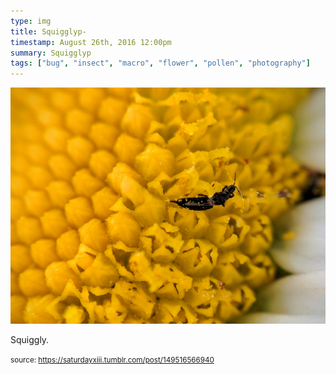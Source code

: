```yaml
---
type: img
title: Squigglyp-
timestamp: August 26th, 2016 12:00pm
summary: Squigglyp 
tags: ["bug", "insect", "macro", "flower", "pollen", "photography"]
---
```

<img src="../media/149516566940.jpg"/>
                                                                                          
Squiggly.
 
                                    
                
                
                
                
                                
<small>source: https://saturdayxiii.tumblr.com/post/149516566940</small>